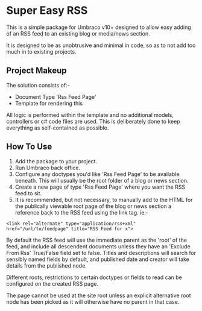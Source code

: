 # Super Easy RSS

This is a simple package for Umbraco v10+ designed to allow easy adding of an RSS feed to an existing blog or media/news section.

It is designed to be as unobtrusive and minimal in code, so as to not add too much in to existing projects.

## Project Makeup

The solution consists of:-
* Document Type 'Rss Feed Page'
* Template for rendering this

All logic is performed within the template and no additional models, controllers or c# code files are used. This is deliberately done to keep everything as self-contained as possible.

## How To Use

1) Add the package to your project.
2) Run Umbraco back office.
3) Configure any doctypes you'd like 'Rss Feed Page' to be available beneath. This will usually be the root folder of a blog or news section.
4) Create a new page of type 'Rss Feed Page' where you want the RSS feed to sit.
5) It is recommended, but not necessary, to manually add to the HTML for the publically viewable root page of the blog or news section a reference back to the RSS feed using the link tag. ie:-

`<link rel="alternate" type="application/rss+xml" href="/url/to/feedpage" title="RSS Feed for x">`


By default the RSS feed will use the immediate parent as the 'root' of the feed, and include all descendent documents unless they have an 'Exclude From Rss' True/False field set to false. Titles and descriptions will search for sensibly named fields by default, and published date and creator will take details from the published node.

Different roots, restrictions to certain doctypes or fields to read can be configured on the created RSS page.

The page cannot be used at the site root unless an explicit alternative root node has been picked as it will otherwise have no parent in that case.

